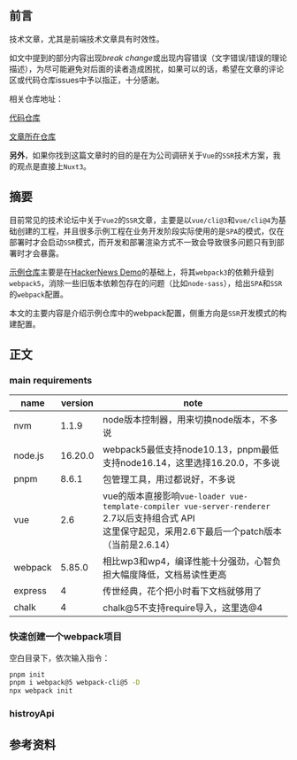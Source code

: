 ## 前言

技术文章，尤其是前端技术文章具有时效性。

如文中提到的部分内容出现*break change*或出现内容错误（文字错误/错误的理论描述），为尽可能避免对后面的读者造成困扰，如果可以的话，希望在文章的评论区或代码仓库issues中予以指正，十分感谢。

相关仓库地址：

[代码仓库](https://github.com/JUST-Limbo/vue2-ssr-practice)

[文章所在仓库](https://github.com/JUST-Limbo/informal-essay)

**另外**，如果你找到这篇文章时的目的是在为公司调研关于`Vue`的`SSR`技术方案，我的观点是直接上`Nuxt3`。

## 摘要

目前常见的技术论坛中关于`Vue2`的`SSR`文章，主要是以`vue/cli@3`和`vue/cli@4`为基础创建的工程，并且很多示例工程在业务开发阶段实际使用的是`SPA`的模式，仅在部署时才会启动`SSR`模式，而开发和部署渲染方式不一致会导致很多问题只有到部署时才会暴露。

[示例仓库](https://github.com/JUST-Limbo/vue2-ssr-practice)主要是在[HackerNews Demo](https://github.com/vuejs/vue-hackernews-2.0)的基础上，将其`webpack3`的依赖升级到`webpack5`，消除一些旧版本依赖包存在的问题（比如`node-sass`），给出`SPA`和`SSR`的`webpack`配置。

本文的主要内容是介绍示例仓库中的webpack配置，侧重方向是`SSR`开发模式的构建配置。

## 正文

### main requirements

| name    | version | note                                                         |
| ------- | ------- | ------------------------------------------------------------ |
| nvm     | 1.1.9   | node版本控制器，用来切换node版本，不多说                     |
| node.js | 16.20.0 | webpack5最低支持node10.13，pnpm最低支持node16.14，这里选择16.20.0，不多说 |
| pnpm    | 8.6.1   | 包管理工具，用过都说好，不多说                               |
| vue     | 2.6     | vue的版本直接影响`vue-loader vue-template-compiler vue-server-renderer`</br>2.7以后支持组合式 API<br/>这里保守起见，采用2.6下最后一个patch版本（当前是2.6.14） |
| webpack | 5.85.0  | 相比wp3和wp4，编译性能十分强劲，心智负担大幅度降低，文档易读性更高 |
| express | 4       | 传世经典，花个把小时看下文档就够用了                         |
| chalk   | 4       | chalk@5不支持require导入，这里选@4                           |

### 快速创建一个webpack项目

空白目录下，依次输入指令：

```bash
pnpm init
pnpm i webpack@5 webpack-cli@5 -D
npx webpack init
```



### histroyApi



## 参考资料
